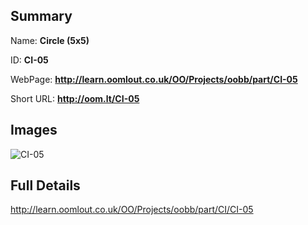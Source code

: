 

## Summary
 
Name: __Circle (5x5)__

ID: __CI-05__

WebPage: __http://learn.oomlout.co.uk/OO/Projects/oobb/part/CI-05__

Short URL: __http://oom.lt/CI-05__


## Images
![CI-05](http://oomlout.com/oomlout-OOBB/part/CI/CI-05/OOBB-CI-05_420.png)




## Full Details

 http://learn.oomlout.co.uk/OO/Projects/oobb/part/CI/CI-05

